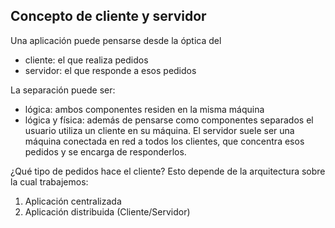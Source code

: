 Concepto de cliente y servidor
------------------------------

Una aplicación puede pensarse desde la óptica del

-   cliente: el que realiza pedidos
-   servidor: el que responde a esos pedidos

La separación puede ser:

-   lógica: ambos componentes residen en la misma máquina
-   lógica y física: además de pensarse como componentes separados el usuario utiliza un cliente en su máquina. El servidor suele ser una máquina conectada en red a todos los clientes, que concentra esos pedidos y se encarga de responderlos.

¿Qué tipo de pedidos hace el cliente? Esto depende de la arquitectura sobre la cual trabajemos:

1.  Aplicación centralizada
2.  Aplicación distribuida (Cliente/Servidor)

